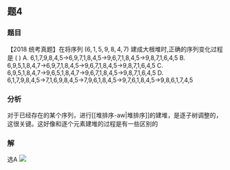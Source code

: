 ## 题4
### 题目
【2018 统考真题】在将序列 $(6,1,5,9,8,4,7)$ 建成大根堆时,正确的序列变化过程是 ( )
A. 6,1,7,9,8,4,5→6,9,7,1,8,4,5→9,6,7,1,8,4,5→9,8,7,1,6,4,5
B. 6,9,5,1,8,4,7→6,9,7,1,8,4,5→9,6,7,1,8,4,5→9,8,7,1,6,4,5
C. 6,9,5,1,8,4,7→9,6,5,1,8,4,7→9,6,7,1,8,4,5→9,8,7,1,6,4,5
D. 6,1,7,9,8,4,5→7,1,6,9,8,4,5→7,9,6,1,8,4,5→9,7,6,1,8,4,5→9,8,6,1,7,4,5
### 分析
对于已经存在的某个序列，进行[[堆排序-aw|堆排序]]的建堆，是逐子树调整的，这很关键。这好像和逐个元素建堆的过程是有一些区别的
### 解
选A
![](https://img.hwenyi.live/202411130039715.webp)